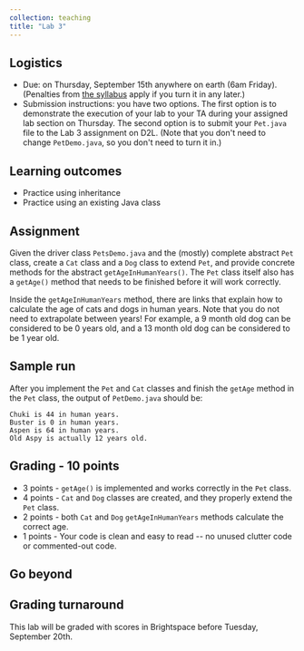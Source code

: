 ```yaml
---
collection: teaching
title: "Lab 3"
---
```


## Logistics
* Due: on Thursday, September 15th anywhere on earth (6am Friday). (Penalties from [the
	syllabus](https://lgw2.github.io/teaching/csci132-fall-2022/syllabus/)
	apply if you turn it in any later.)
* Submission instructions: you have two options. The first option is to
	demonstrate the execution of your lab to your TA during your assigned lab
	section on Thursday.
	The second option is to submit your `Pet.java` file to the Lab 3
	assignment on D2L. (Note that you don't need to change `PetDemo.java`, so
	you don't need to turn it in.)


## Learning outcomes
* Practice using inheritance
* Practice using an existing Java class

## Assignment

Given the driver class `PetsDemo.java` and the (mostly) complete abstract `Pet`
class, create a `Cat` class and a `Dog` class to extend `Pet`, and provide concrete
methods for the abstract `getAgeInHumanYears()`. The `Pet` class itself also has a
`getAge()` method that needs to be finished before it will work correctly.

Inside the `getAgeInHumanYears` method, there are links that explain how to
calculate the age of cats and dogs in human years. Note that you do not need to
extrapolate between years! For example, a 9 month old dog can be considered to
be 0 years old, and a 13 month old dog can be considered to be 1 year old.

## Sample run
After you implement the `Pet` and `Cat` classes and finish the `getAge` method
in the `Pet` class, the output of `PetDemo.java` should be:
```
Chuki is 44 in human years.
Buster is 0 in human years.
Aspen is 64 in human years.
Old Aspy is actually 12 years old.
```

## Grading - 10 points
* 3 points - `getAge()` is implemented and works correctly in the `Pet` class.
* 4 points - `Cat` and `Dog` classes are created, and they properly extend the `Pet` class.
* 2 points - both `Cat` and `Dog` `getAgeInHumanYears` methods calculate the correct age.
* 1 points - Your code is clean and easy to read -- no unused clutter code or commented-out code.

## Go beyond

## Grading turnaround
This lab will be graded with scores in Brightspace before Tuesday, September
20th.

